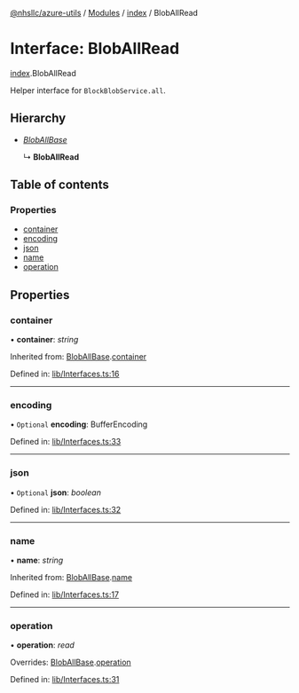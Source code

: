[@nhsllc/azure-utils](../README.md) / [Modules](../modules.md) / [index](../modules/index.md) / BlobAllRead

# Interface: BlobAllRead

[index](../modules/index.md).BlobAllRead

Helper interface for `BlockBlobService.all`.

## Hierarchy

* [*BlobAllBase*](index.bloballbase.md)

  ↳ **BlobAllRead**

## Table of contents

### Properties

- [container](index.bloballread.md#container)
- [encoding](index.bloballread.md#encoding)
- [json](index.bloballread.md#json)
- [name](index.bloballread.md#name)
- [operation](index.bloballread.md#operation)

## Properties

### container

• **container**: *string*

Inherited from: [BlobAllBase](index.bloballbase.md).[container](index.bloballbase.md#container)

Defined in: [lib/Interfaces.ts:16](https://github.com/nhsllc/azure-utils/blob/cab3408/lib/Interfaces.ts#L16)

___

### encoding

• `Optional` **encoding**: BufferEncoding

Defined in: [lib/Interfaces.ts:33](https://github.com/nhsllc/azure-utils/blob/cab3408/lib/Interfaces.ts#L33)

___

### json

• `Optional` **json**: *boolean*

Defined in: [lib/Interfaces.ts:32](https://github.com/nhsllc/azure-utils/blob/cab3408/lib/Interfaces.ts#L32)

___

### name

• **name**: *string*

Inherited from: [BlobAllBase](index.bloballbase.md).[name](index.bloballbase.md#name)

Defined in: [lib/Interfaces.ts:17](https://github.com/nhsllc/azure-utils/blob/cab3408/lib/Interfaces.ts#L17)

___

### operation

• **operation**: *read*

Overrides: [BlobAllBase](index.bloballbase.md).[operation](index.bloballbase.md#operation)

Defined in: [lib/Interfaces.ts:31](https://github.com/nhsllc/azure-utils/blob/cab3408/lib/Interfaces.ts#L31)
